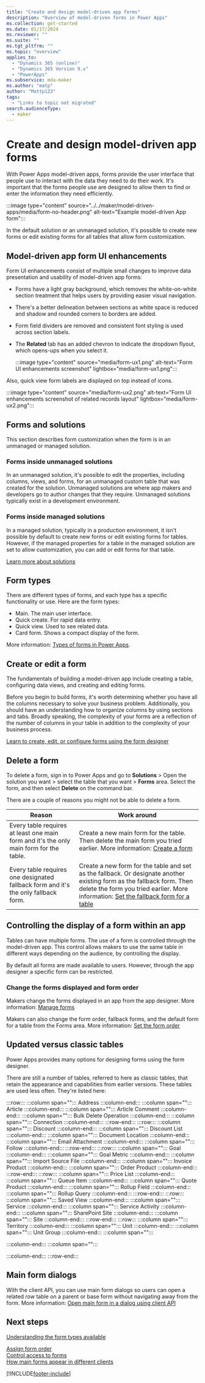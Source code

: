 ```yaml
---
title: "Create and design model-driven app forms"
description: "Overview of model-driven forms in Power Apps"
ms.collection: get-started
ms.date: 01/17/2024
ms.reviewer: ""
ms.suite: ""
ms.tgt_pltfrm: ""
ms.topic: "overview"
applies_to: 
  - "Dynamics 365 (online)"
  - "Dynamics 365 Version 9.x"
  - "PowerApps"
ms.subservice: mda-maker
ms.author: "matp"
author: "Mattp123"
tags: 
  - "Links to topic not migrated"
search.audienceType: 
  - maker
---
```

# Create and design model-driven app forms

With Power Apps model-driven apps, forms provide the user interface that people use to interact with the data they need to do their work. It's important that the forms people use are designed to allow them to find or enter the information they need efficiently.

:::image type="content" source="../../maker/model-driven-apps/media/form-no-header.png" alt-text="Example model-driven App form":::

In the default solution or an unmanaged solution, it's possible to create new forms or edit existing forms for all tables that allow form customization.

## Model-driven app form UI enhancements

Form UI enhancements consist of multiple small changes to improve data presentation and usability of model-driven app forms:

- Forms have a light gray background, which removes the white-on-white section treatment that helps users by providing easier visual navigation.
- There's a better delineation between sections as white space is reduced and shadow and rounded corners to borders are added. 
- Form field dividers are removed and consistent font styling is used across section labels.
- The **Related** tab has an added chevron to indicate the dropdown flyout, which opens-ups when you select it.

   :::image type="content" source="media/form-ux1.png" alt-text="Form UI enhancements screenshot" lightbox="media/form-ux1.png":::

Also, quick view form labels are displayed on top instead of icons.

:::image type="content" source="media/form-ux2.png" alt-text="Form UI enhancements screenshot of related records layout" lightbox="media/form-ux2.png":::

## Forms and solutions

This section describes form customization when the form is in an unmanaged or managed solution.

### Forms inside unmanaged solutions

In an unmanaged solution, it's possible to edit the properties, including columns, views, and forms, for an unmanaged custom table that was created for the solution. Unmanaged solutions are where app makers and developers go to author changes that they require. Unmanaged solutions typically exist in a development environment.

### Forms inside managed solutions

In a managed solution, typically in a production environment, it isn't possible by default to create new forms or edit existing forms for tables. However, if the managed properties for a table in the managed solution are set to allow customization, you can add or edit forms for that table.

[Learn more about solutions](../../maker/data-platform/solutions-overview.md)

## Form types

There are different types of forms, and each type has a specific functionality or use. Here are the form types:

- Main. The main user interface.
- Quick create. For rapid data entry.
- Quick view. Used to see related data.
- Card form. Shows a compact display of the form.
  
More information: [Types of forms in Power Apps](types-forms.md).  

## Create or edit a form

The fundamentals of building a model-driven app include creating a table, configuring data views, and creating and editing forms.

Before you begin to build forms, it's worth determining whether you have all the columns necessary to solve your business problem. Additionally, you should have an understanding how to organize columns by using sections and tabs. Broadly speaking, the complexity of your forms are a reflection of the number of columns in your table in addition to the complexity of your business process.

[Learn to create, edit, or configure forms using the form designer](create-and-edit-forms.md)

## Delete a form

To delete a form, sign in to Power Apps and go to **Solutions** > Open the solution you want > select the table that you want > **Forms** area. Select the form, and then select **Delete** on the command bar.

There are a couple of reasons you might not be able to delete a form.

|Reason  |Work around  |
|---------|---------|
| Every table requires at least one main form and it's the only main form for the table.   |  Create a new main form for the table. Then delete the main form you tried earlier. More information: [Create a form](create-and-edit-forms.md#create-a-form)   |
| Every table requires one designated fallback form and it's the only fallback form.   | Create a new form for the table and set as the fallback. Or designate another existing form as the fallback form. Then delete the form you tried earlier. More information: [Set the fallback form for a table](control-access-forms.md#set-the-fallback-form-for-a-table)     |

## Controlling the display of a form within an app

Tables can have multiple forms. The use of a form is controlled through the model-driven app. This control allows makers to use the same table in different ways depending on the audience, by controlling the display.

By default all forms are made available to users. However, through the app designer a specific form can be restricted.

### Change the forms displayed and form order

Makers change the forms displayed in an app from the app designer. More information: [Manage forms](create-add-remove-forms-views-dashboards.md#manage-forms)

Makers can also change the form order, fallback forms, and the default form for a table from the Forms area. More information:  [Set the form order](assign-form-order.md#set-the-form-order)

## Updated versus classic tables

Power Apps provides many options for designing forms using the form designer.
  
There are still a number of tables, referred to here as classic tables, that retain the appearance and capabilities from earlier versions. These tables are used less often. They're listed here:  

:::row:::
   :::column span="":::
      Address
   :::column-end:::
   :::column span="":::
      Article
   :::column-end:::
   :::column span="":::
      Article Comment
   :::column-end:::
   :::column span="":::
      Bulk Delete Operation
   :::column-end:::
   :::column span="":::
      Connection
   :::column-end:::
:::row-end:::
:::row:::
   :::column span="":::
      Discount
   :::column-end:::
   :::column span="":::
      Discount List
   :::column-end:::
   :::column span="":::
      Document Location
   :::column-end:::
   :::column span="":::
      Email Attachment
   :::column-end:::
   :::column span="":::
      Follow
   :::column-end:::
:::row-end:::
:::row:::
   :::column span="":::
      Goal
   :::column-end:::
   :::column span="":::
      Goal Metric
   :::column-end:::
   :::column span="":::
      Import Source File
   :::column-end:::
   :::column span="":::
      Invoice Product
   :::column-end:::
   :::column span="":::
      Order Product
   :::column-end:::
:::row-end:::
:::row:::
   :::column span="":::
      Price List
   :::column-end:::
   :::column span="":::
      Queue Item
   :::column-end:::
   :::column span="":::
      Quote Product
   :::column-end:::
   :::column span="":::
      Rollup Field
   :::column-end:::
   :::column span="":::
      Rollup Query
   :::column-end:::
:::row-end:::
:::row:::
   :::column span="":::
      Saved View
   :::column-end:::
   :::column span="":::
      Service
   :::column-end:::
   :::column span="":::
      Service Activity
   :::column-end:::
   :::column span="":::
      SharePoint Site
   :::column-end:::
   :::column span="":::
      Site
   :::column-end:::
:::row-end:::
:::row:::
   :::column span="":::
      Territory
   :::column-end:::
   :::column span="":::
      Unit
   :::column-end:::
   :::column span="":::
      Unit Group
   :::column-end:::
   :::column span="":::
             
   :::column-end:::
   :::column span="":::
           
   :::column-end:::
:::row-end:::

## Main form dialogs

With the client API, you can use main form dialogs so users can open a related row table on a parent or base form without navigating away from the form. More information: [Open main form in a dialog using client API](../../developer/model-driven-apps/customize-entity-forms.md#open-main-form-in-a-dialog-using-client-api)

## Next steps

[Understanding the form types available](types-forms.md)

[Assign form order](assign-form-order.md) <br />
[Control access to forms](control-access-forms.md) <br />
[How main forms appear in different clients](main-form-presentations.md) <br />


[!INCLUDE[footer-include](../../includes/footer-banner.md)]
